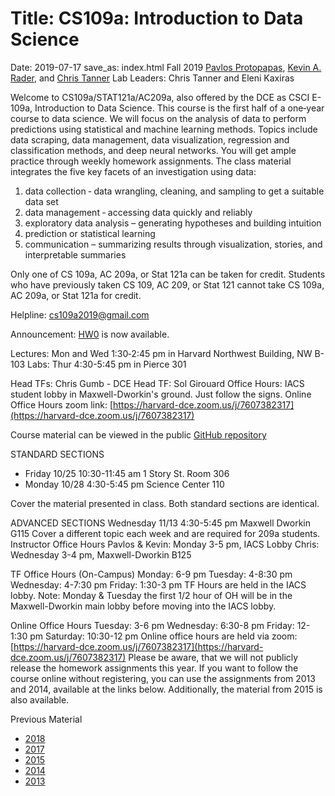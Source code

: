 # Title: CS109a: Introduction to Data Science

Date: 2019-07-17
save_as: index.html
Fall 2019
[Pavlos Protopapas](https://iacs.seas.harvard.edu/people/pavlos-protopapas), [Kevin A. Rader](https://statistics.fas.harvard.edu/people/kevin-rader), and [Chris Tanner](https://iacs.seas.harvard.edu/people/chris-tanner)
Lab Leaders: Chris Tanner and Eleni Kaxiras

Welcome to CS109a/STAT121a/AC209a, also offered by the DCE as CSCI E-109a, Introduction to Data Science. This course is the first half of a one‐year course to data science. We will focus on the analysis of data to perform predictions using statistical and machine learning methods. Topics include data scraping, data management, data visualization, regression and classification methods, and deep neural networks. You will get ample practice through weekly homework assignments. The class material integrates the five key facets of an investigation using data:

1. data collection ‐ data wrangling, cleaning, and sampling to get a suitable data set
2. data management ‐ accessing data quickly and reliably
3. exploratory data analysis – generating hypotheses and building intuition
4. prediction or statistical learning
5. communication – summarizing results through visualization, stories, and interpretable summaries

Only one of CS 109a, AC 209a, or Stat 121a can be taken for credit. Students who have previously taken CS 109, AC 209, or Stat 121 cannot take CS 109a, AC 209a, or Stat 121a for credit.

Helpline: cs109a2019@gmail.com

Announcement: [HW0](https://canvas.harvard.edu/courses/61942/assignments/306006) is now available.

Lectures: Mon and Wed 1:30‐2:45 pm in Harvard Northwest Building, NW B-103
Labs: Thur 4:30-5:45 pm in Pierce 301

Head TFs: Chris Gumb - DCE Head TF: Sol Girouard
Office Hours: IACS student lobby in Maxwell-Dworkin's ground. Just follow the signs.
Online Office Hours zoom link: [https://harvard-dce.zoom.us/j/7607382317](https://harvard-dce.zoom.us/j/7607382317)

Course material can be viewed in the public [GitHub repository](https://github.com/Harvard-IACS/2019-CS109A/tree/master/content)

STANDARD SECTIONS

- Friday 10/25 10:30-11:45 am 1 Story St. Room 306
- Monday 10/28 4:30-5:45 pm Science Center 110

Cover the material presented in class. Both standard sections are identical.

ADVANCED SECTIONS
Wednesday 11/13 4:30-5:45 pm Maxwell Dworkin G115
Cover a different topic each week and are required for 209a students.
Instructor Office Hours Pavlos & Kevin: Monday 3-5 pm, IACS Lobby
Chris: Wednesday 3-4 pm, Maxwell-Dworkin B125

TF Office Hours (On-Campus)
Monday: 6-9 pm
Tuesday: 4-8:30 pm
Wednesday: 4-7:30 pm
Friday: 1:30-3 pm
TF Hours are held in the IACS lobby.
Note: Monday & Tuesday the first 1/2 hour of OH will be in the Maxwell-Dworkin main lobby before moving into the IACS lobby.

Online Office Hours
Tuesday: 3-6 pm
Wednesday: 6:30-8 pm
Friday: 12-1:30 pm
Saturday: 10:30-12 pm
Online office hours are held via zoom:
[https://harvard-dce.zoom.us/j/7607382317](https://harvard-dce.zoom.us/j/7607382317)
Please be aware, that we will not publicly release the homework assignments this year. If you want to follow the course online without registering, you can use the assignments from 2013 and 2014, available at the links below. Additionally, the material from 2015 is also available.

Previous Material

- [2018](http://harvard-iacs.github.io/2018-CS109A)
- [2017](http://harvard-iacs.github.io/2017-CS109A)
- [2015](http://cs109.github.io/2015)
- [2014](http://cs109.github.io/2014/index.html)
- [2013](https://github.com/cs109/content)
